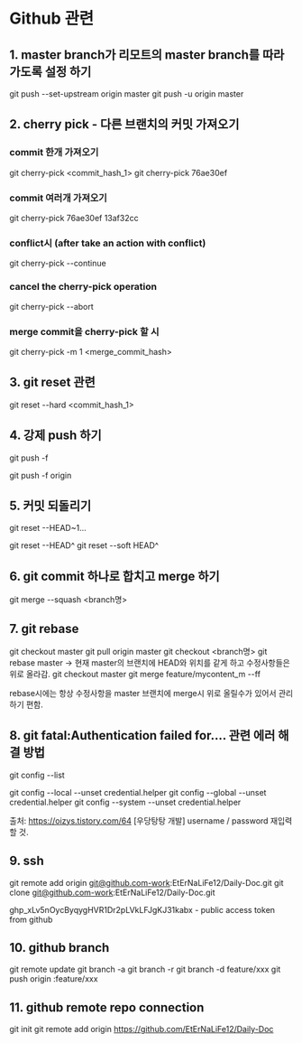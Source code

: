 # Github 관련

## 1. master branch가 리모트의 master branch를 따라가도록 설정 하기
<!--두개 다 같음-->
git push --set-upstream origin master
git push -u origin master

## 2. cherry pick - 다른 브랜치의 커밋 가져오기

### commit 한개 가져오기

git cherry-pick <commit_hash_1>
git cherry-pick 76ae30ef

### commit 여러개 가져오기
git cherry-pick 76ae30ef 13af32cc

### conflict시 (after take an action with conflict)

git cherry-pick --continue

### cancel the cherry-pick operation

git cherry-pick --abort

### merge commit을 cherry-pick 할 시

git cherry-pick -m 1 <merge_commit_hash>

## 3. git reset 관련

git reset --hard <commit_hash_1>

## 4. 강제 push 하기

git push -f

git push -f origin <branch>

## 5. 커밋 되돌리기

<!-- n개의 커밋으로 되돌리기 -->
git reset --HEAD~1... 

<!-- 이전 커밋으로 되돌리기 -->
git reset --HEAD^ 
git reset --soft HEAD^
## 6. git commit 하나로 합치고 merge 하기
git merge --squash <branch명>

## 7. git rebase
git checkout master
git pull origin master
git checkout <branch명>
git rebase master 
-> 현재 master의 브랜치에 HEAD와 위치를 같게 하고 수정사항들은 위로 올라감.
git checkout master
git merge feature/mycontent_m --ff 

rebase시에는 항상 수정사항을 master 브랜치에 merge시 위로 올릴수가 있어서 관리하기 편함.

## 8. git fatal:Authentication failed for.... 관련 에러 해결 방법
<!-- git config list 확인 -->
git config --list
<!-- git config 초기화 하기 -->
git config --local --unset credential.helper  <!--local에서 unset하기-->
git config --global --unset credential.helper <!--global에서 unset하기-->
git config --system --unset credential.helper <!--system에서 unset하기-->

출처: https://oizys.tistory.com/64 [우당탕탕 개발] 
username / password 재입력 할 것.

## 9. ssh 
git remote add origin git@github.com-work:EtErNaLiFe12/Daily-Doc.git
git clone git@github.com-work:EtErNaLiFe12/Daily-Doc.git

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 - public access token from github

## 10. github branch
git remote update <!--원격저장소에 있는 브랜치 update-->
git branch -a <!--local 브랜치 확인-->
git branch -r <!--원격저장소의 브랜치 확인-->
git branch -d feature/xxx <!--git delete in local-->
git push origin :feature/xxx <!--git delete in remote repository-->


## 11. github remote repo connection

git init
git remote add origin https://github.com/EtErNaLiFe12/Daily-Doc